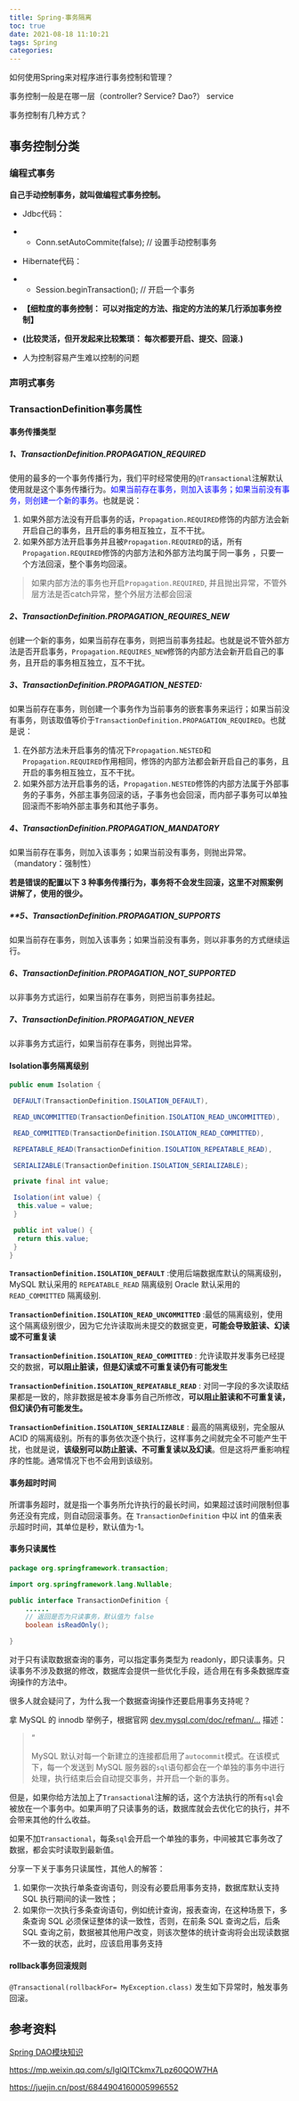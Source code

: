 ```yaml
---
title: Spring-事务隔离
toc: true
date: 2021-08-18 11:10:21
tags: Spring
categories:
---
```




如何使用Spring来对程序进行事务控制和管理？

事务控制一般是在哪一层（controller? Service? Dao?） service

事务控制有几种方式？



## 事务控制分类

### 编程式事务

**自己手动控制事务，就叫做编程式事务控制。**

- Jdbc代码：

- - Conn.setAutoCommite(false);  // 设置手动控制事务

- Hibernate代码：

- - Session.beginTransaction();   // 开启一个事务

- **【细粒度的事务控制： 可以对指定的方法、指定的方法的某几行添加事务控制】**

- **(比较灵活，但开发起来比较繁琐： 每次都要开启、提交、回滚.)**

- 人为控制容易产生难以控制的问题

### 声明式事务



### **TransactionDefinition**事务属性

#### 事务传播类型

##### 1、**TransactionDefinition.PROPAGATION_REQUIRED**

使用的最多的一个事务传播行为，我们平时经常使用的`@Transactional`注解默认使用就是这个事务传播行为。<font color=blue>如果当前存在事务，则加入该事务；如果当前没有事务，则创建一个新的事务。</font>也就是说：

1. 如果外部方法没有开启事务的话，`Propagation.REQUIRED`修饰的内部方法会新开启自己的事务，且开启的事务相互独立，互不干扰。
2. 如果外部方法开启事务并且被`Propagation.REQUIRED`的话，所有`Propagation.REQUIRED`修饰的内部方法和外部方法均属于同一事务 ，只要一个方法回滚，整个事务均回滚。

> 如果内部方法的事务也开启`Propagation.REQUIRED`, 并且抛出异常，不管外层方法是否catch异常，整个外层方法都会回滚



##### **2、TransactionDefinition.PROPAGATION_REQUIRES_NEW**

创建一个新的事务，如果当前存在事务，则把当前事务挂起。也就是说不管外部方法是否开启事务，`Propagation.REQUIRES_NEW`修饰的内部方法会新开启自己的事务，且开启的事务相互独立，互不干扰。



##### 3、**TransactionDefinition.PROPAGATION_NESTED**:

如果当前存在事务，则创建一个事务作为当前事务的嵌套事务来运行；如果当前没有事务，则该取值等价于`TransactionDefinition.PROPAGATION_REQUIRED`。也就是说：

1. 在外部方法未开启事务的情况下`Propagation.NESTED`和`Propagation.REQUIRED`作用相同，修饰的内部方法都会新开启自己的事务，且开启的事务相互独立，互不干扰。
2. 如果外部方法开启事务的话，`Propagation.NESTED`修饰的内部方法属于外部事务的子事务，外部主事务回滚的话，子事务也会回滚，而内部子事务可以单独回滚而不影响外部主事务和其他子事务。



##### 4、**TransactionDefinition.PROPAGATION_MANDATORY**

如果当前存在事务，则加入该事务；如果当前没有事务，则抛出异常。（mandatory：强制性）

**若是错误的配置以下 3 种事务传播行为，事务将不会发生回滚，这里不对照案例讲解了，使用的很少。**



##### **5、TransactionDefinition.PROPAGATION_SUPPORTS

如果当前存在事务，则加入该事务；如果当前没有事务，则以非事务的方式继续运行。



##### 6、TransactionDefinition.PROPAGATION_NOT_SUPPORTED

以非事务方式运行，如果当前存在事务，则把当前事务挂起。



##### 7、TransactionDefinition.PROPAGATION_NEVER

以非事务方式运行，如果当前存在事务，则抛出异常。



#### Isolation事务隔离级别

```java
public enum Isolation {

 DEFAULT(TransactionDefinition.ISOLATION_DEFAULT),

 READ_UNCOMMITTED(TransactionDefinition.ISOLATION_READ_UNCOMMITTED),

 READ_COMMITTED(TransactionDefinition.ISOLATION_READ_COMMITTED),

 REPEATABLE_READ(TransactionDefinition.ISOLATION_REPEATABLE_READ),

 SERIALIZABLE(TransactionDefinition.ISOLATION_SERIALIZABLE);

 private final int value;

 Isolation(int value) {
  this.value = value;
 }

 public int value() {
  return this.value;
 }
}
```



**`TransactionDefinition.ISOLATION_DEFAULT`** :使用后端数据库默认的隔离级别，MySQL 默认采用的 `REPEATABLE_READ` 隔离级别 Oracle 默认采用的 `READ_COMMITTED` 隔离级别.

**`TransactionDefinition.ISOLATION_READ_UNCOMMITTED`** :最低的隔离级别，使用这个隔离级别很少，因为它允许读取尚未提交的数据变更，**可能会导致脏读、幻读或不可重复读**

**`TransactionDefinition.ISOLATION_READ_COMMITTED`** : 允许读取并发事务已经提交的数据，**可以阻止脏读，但是幻读或不可重复读仍有可能发生**

**`TransactionDefinition.ISOLATION_REPEATABLE_READ`** : 对同一字段的多次读取结果都是一致的，除非数据是被本身事务自己所修改，**可以阻止脏读和不可重复读，但幻读仍有可能发生。**

**`TransactionDefinition.ISOLATION_SERIALIZABLE`** : 最高的隔离级别，完全服从 ACID 的隔离级别。所有的事务依次逐个执行，这样事务之间就完全不可能产生干扰，也就是说，**该级别可以防止脏读、不可重复读以及幻读**。但是这将严重影响程序的性能。通常情况下也不会用到该级别。



#### 事务超时时间

所谓事务超时，就是指一个事务所允许执行的最长时间，如果超过该时间限制但事务还没有完成，则自动回滚事务。在 `TransactionDefinition` 中以 int 的值来表示超时时间，其单位是秒，默认值为-1。



#### 事务只读属性

```java
package org.springframework.transaction;

import org.springframework.lang.Nullable;

public interface TransactionDefinition {
    ......
    // 返回是否为只读事务，默认值为 false
    boolean isReadOnly();

}
```

对于只有读取数据查询的事务，可以指定事务类型为 readonly，即只读事务。只读事务不涉及数据的修改，数据库会提供一些优化手段，适合用在有多条数据库查询操作的方法中。

很多人就会疑问了，为什么我一个数据查询操作还要启用事务支持呢？

拿 MySQL 的 innodb 举例子，根据官网 [dev.mysql.com/doc/refman/…](https://link.juejin.cn?target=https%3A%2F%2Fdev.mysql.com%2Fdoc%2Frefman%2F5.7%2Fen%2Finnodb-autocommit-commit-rollback.html) 描述：

> “
>
> MySQL 默认对每一个新建立的连接都启用了`autocommit`模式。在该模式下，每一个发送到 MySQL 服务器的`sql`语句都会在一个单独的事务中进行处理，执行结束后会自动提交事务，并开启一个新的事务。

但是，如果你给方法加上了`Transactional`注解的话，这个方法执行的所有`sql`会被放在一个事务中。如果声明了只读事务的话，数据库就会去优化它的执行，并不会带来其他的什么收益。

如果不加`Transactional`，每条`sql`会开启一个单独的事务，中间被其它事务改了数据，都会实时读取到最新值。

分享一下关于事务只读属性，其他人的解答：

1. 如果你一次执行单条查询语句，则没有必要启用事务支持，数据库默认支持 SQL 执行期间的读一致性；
2. 如果你一次执行多条查询语句，例如统计查询，报表查询，在这种场景下，多条查询 SQL 必须保证整体的读一致性，否则，在前条 SQL 查询之后，后条 SQL 查询之前，数据被其他用户改变，则该次整体的统计查询将会出现读数据不一致的状态，此时，应该启用事务支持



#### rollback事务回滚规则

`@Transactional(rollbackFor= MyException.class)` 发生如下异常时，触发事务回滚。





## 参考资料

[Spring DAO模块知识](https://mp.weixin.qq.com/s?__biz=MzI4Njg5MDA5NA==&mid=2247483965&idx=1&sn=2cd6c1530e3f81ca5ad35335755ed287&chksm=ebd7433cdca0ca2a70cb8419306eb9b3ccaa45b524ddc5ea549bf88cf017d6e5c63c45f62c6e&scene=21###wechat_redirect)

https://mp.weixin.qq.com/s/IglQITCkmx7Lpz60QOW7HA

https://juejin.cn/post/6844904160005996552


